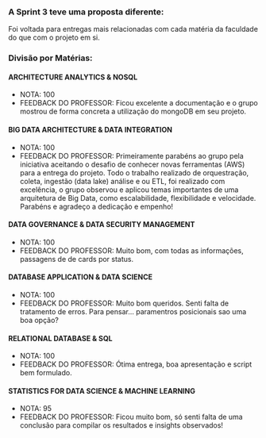 ### A Sprint 3 teve uma proposta diferente:
Foi voltada para entregas mais relacionadas com cada matéria da faculdade do que com o projeto em si.

### Divisão por Matérias:
#### ARCHITECTURE ANALYTICS & NOSQL
  - NOTA: 100
  - FEEDBACK DO PROFESSOR: Ficou excelente a documentação e o grupo mostrou de forma concreta a utilização do mongoDB em seu projeto.

#### BIG DATA ARCHITECTURE & DATA INTEGRATION
  - NOTA: 100
  - FEEDBACK DO PROFESSOR: Primeiramente parabéns ao grupo pela iniciativa aceitando o desafio de conhecer novas ferramentas (AWS) para a entrega do projeto. Todo o trabalho realizado de orquestração, coleta, ingestão (data lake) análise e ou ETL, foi realizado com excelência, o grupo observou e aplicou temas importantes de uma arquitetura de Big Data, como escalabilidade, flexibilidade e velocidade. Parabéns e agradeço a dedicação e empenho!
    
#### DATA GOVERNANCE & DATA SECURITY MANAGEMENT
  - NOTA: 100
  - FEEDBACK DO PROFESSOR: Muito bom, com todas as informações, passagens de de cards por status.

#### DATABASE APPLICATION & DATA SCIENCE
  - NOTA: 100
  - FEEDBACK DO PROFESSOR: Muito bom queridos. Senti falta de tratamento de erros. Para pensar... paramentros posicionais sao uma boa opção?
    
#### RELATIONAL DATABASE & SQL
  - NOTA: 100
  - FEEDBACK DO PROFESSOR: Ótima entrega, boa apresentação e script bem formulado.

#### STATISTICS FOR DATA SCIENCE & MACHINE LEARNING
  - NOTA: 95
  - FEEDBACK DO PROFESSOR: Ficou muito bom, só senti falta de uma conclusão para compilar os resultados e insights observados!
